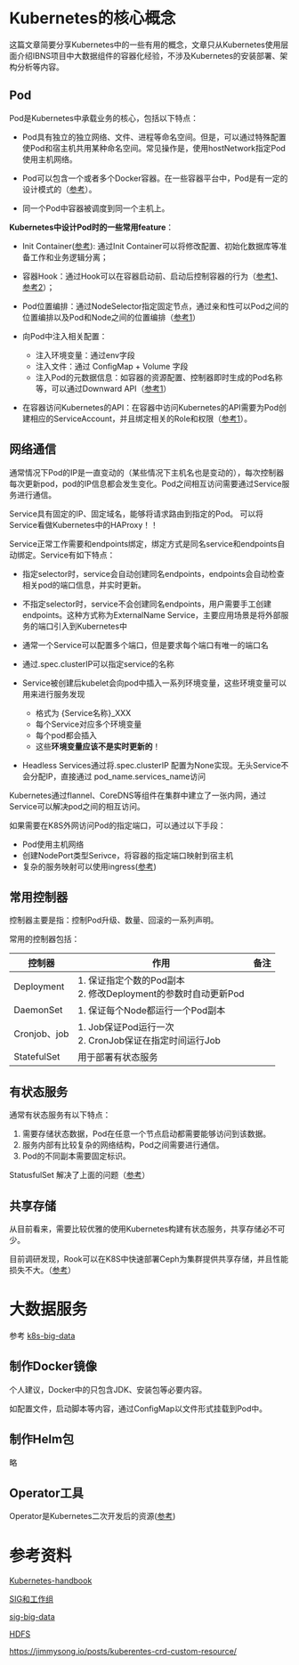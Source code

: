 # Kubernetes的核心概念

这篇文章简要分享Kubernetes中的一些有用的概念，文章只从Kubernetes使用层面介绍IBNS项目中大数据组件的容器化经验，不涉及Kubernetes的安装部署、架构分析等内容。

## Pod

Pod是Kubernetes中承载业务的核心，包括以下特点：

- Pod具有独立的独立网络、文件、进程等命名空间。但是，可以通过特殊配置使Pod和宿主机共用某种命名空间。常见操作是，使用hostNetwork指定Pod使用主机网络。
- Pod可以包含一个或者多个Docker容器。在一些容器平台中，Pod是有一定的设计模式的（[参考](https://github.com/LinQing2017/notes/blob/master/kube-learn/workloads/pods/pod.md#pod%E7%9A%84%E8%AE%BE%E8%AE%A1%E6%A8%A1%E5%BC%8F)）。

- 同一个Pod中容器被调度到同一个主机上。

**Kubernetes中设计Pod时的一些常用feature**：

- Init Container([参考](https://github.com/LinQing2017/notes/blob/master/kube-learn/workloads/pods/pod.md#init-container)): 通过Init Container可以将修改配置、初始化数据库等准备工作和业务逻辑分离；
- 容器Hook：通过Hook可以在容器启动前、启动后控制容器的行为（[参考1](https://github.com/LinQing2017/notes/blob/master/kube-learn/workloads/pods/pod.md#init-container)、[参考2](https://github.com/LinQing2017/k8s-big-data/blob/master/elasticsearch/chart/templates/data-statefulset.yaml)）；
- Pod位置编排：通过NodeSelector指定固定节点，通过亲和性可以Pod之间的位置编排以及Pod和Node之间的位置编排（[参考1](https://github.com/LinQing2017/notes/blob/master/kube-learn/workloads/controllers/LabelAndSelectors.md)）
- 向Pod中注入相关配置：
  - 注入环境变量：通过env字段
  - 注入文件：通过 ConfigMap + Volume 字段
  - 注入Pod的元数据信息：如容器的资源配置、控制器即时生成的Pod名称等，可以通过Downward API（[参考1](https://kubernetes.io/docs/tasks/inject-data-application/downward-api-volume-expose-pod-information/)）

- 在容器访问Kubernetes的API：在容器中访问Kubernetes的API需要为Pod创建相应的ServiceAccount，并且绑定相关的Role和权限（[参考1](https://github.com/LinQing2017/notes/tree/master/kube-learn/API)）。


## 网络通信

通常情况下Pod的IP是一直变动的（某些情况下主机名也是变动的），每次控制器每次更新pod，pod的IP信息都会发生变化。Pod之间相互访问需要通过Service服务进行通信。

Service具有固定的IP、固定域名，能够将请求路由到指定的Pod。 可以将Service看做Kubernetes中的HAProxy！！

Service正常工作需要和endpoints绑定，绑定方式是同名service和endpoints自动绑定。Service有如下特点：

- 指定selector时，service会自动创建同名endpoints，endpoints会自动检查相关pod的端口信息，并实时更新。

- 不指定selector时，service不会创建同名endpoints，用户需要手工创建endpoints。这种方式称为ExternalName Service，主要应用场景是将外部服务的端口引入到Kubernetes中

- 通常一个Service可以配置多个端口，但是要求每个端口有唯一的端口名

- 通过.spec.clusterIP可以指定service的名称

- Service被创建后kubelet会向pod中插入一系列环境变量，这些环境变量可以用来进行服务发现
    - 格式为 {Service名称}_XXX
    - 每个Service对应多个环境变量
    - 每个pod都会插入
    - 这些**环境变量应该不是实时更新的**！
- Headless Services通过将.spec.clusterIP 配置为None实现。无头Service不会分配IP，直接通过 pod_name.services_name访问

Kubernetes通过flannel、CoreDNS等组件在集群中建立了一张内网，通过Service可以解决pod之间的相互访问。

如果需要在K8S外网访问Pod的指定端口，可以通过以下手段：

- Pod使用主机网络
- 创建NodePort类型Serivce，将容器的指定端口映射到宿主机
- 复杂的服务映射可以使用ingress([参考](https://github.com/LinQing2017/notes/blob/master/kube-learn/%E7%BD%91%E7%BB%9C/ingress.md))

## 常用控制器

控制器主要是指：控制Pod升级、数量、回滚的一系列声明。

常用的控制器包括：

|控制器|作用|备注|
|----|----|----|
|Deployment|1. 保证指定个数的Pod副本<br /> 2. 修改Deployment的参数时自动更新Pod ||
|DaemonSet|1. 保证每个Node都运行一个Pod副本||
|Cronjob、job|1. Job保证Pod运行一次<br /> 2. CronJob保证在指定时间运行Job||
|StatefulSet|用于部署有状态服务||

## 有状态服务

通常有状态服务有以下特点：

1. 需要存储状态数据，Pod在任意一个节点启动都需要能够访问到该数据。
2. 服务内部有比较复杂的网络结构，Pod之间需要进行通信。
3. Pod的不同副本需要固定标识。

StatusfulSet 解决了上面的问题（[参考](https://github.com/LinQing2017/notes/blob/master/kube-learn/workloads/controllers/StatefulSets.md)）

## 共享存储

从目前看来，需要比较优雅的使用Kubernetes构建有状态服务，共享存储必不可少。

目前调研发现，Rook可以在K8S中快速部署Ceph为集群提供共享存储，并且性能损失不大。（[参考](https://github.com/LinQing2017/notes/blob/master/kube-learn/storage/rook/quick-start.md)）

# 大数据服务

参考 [k8s-big-data](https://github.com/LinQing2017/k8s-big-data)

## 制作Docker镜像

个人建议，Docker中的只包含JDK、安装包等必要内容。 

如配置文件，启动脚本等内容，通过ConfigMap以文件形式挂载到Pod中。

## 制作Helm包

略

## Operator工具

Operator是Kubernetes二次开发后的资源([参考](https://github.com/LinQing2017/notes/tree/master/kube-learn/operators/spark/app-yaml))

# 参考资料

[Kubernetes-handbook](https://jimmysong.io/kubernetes-handbook/)

[SIG和工作组](https://jimmysong.io/kubernetes-handbook/develop/sigs-and-working-group.html)

[sig-big-data](https://github.com/kubernetes/community/tree/master/sig-big-data)

[HDFS](https://github.com/apache-spark-on-k8s/kubernetes-HDFS)

https://jimmysong.io/posts/kuberentes-crd-custom-resource/




